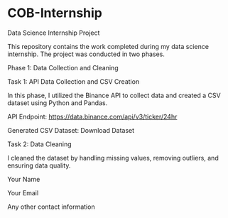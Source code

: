 # COB-Internship
Data Science Internship Project

This repository contains the work completed during my data science internship. The project was conducted in two phases.

Phase 1: Data Collection and Cleaning

Task 1: API Data Collection and CSV Creation

In this phase, I utilized the Binance API to collect data and created a CSV dataset using Python and Pandas.

API Endpoint: https://data.binance.com/api/v3/ticker/24hr

Generated CSV Dataset: Download Dataset

Task 2: Data Cleaning

I cleaned the dataset by handling missing values, removing outliers, and ensuring data quality.



Your Name

Your Email

Any other contact information
